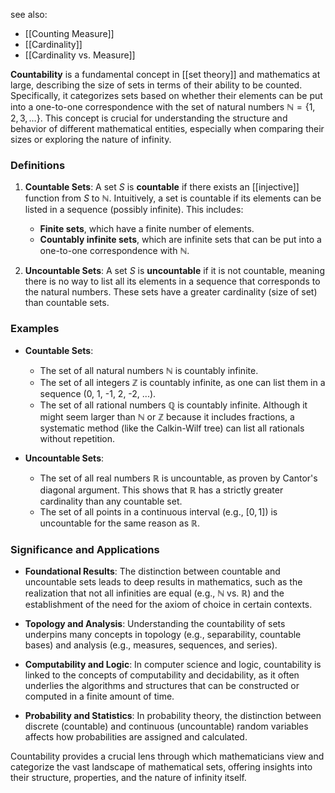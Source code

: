 see also:
- [[Counting Measure]]
- [[Cardinality]]
- [[Cardinality vs. Measure]]

**Countability** is a fundamental concept in [[set theory]] and mathematics at large, describing the size of sets in terms of their ability to be counted. Specifically, it categorizes sets based on whether their elements can be put into a one-to-one correspondence with the set of natural numbers $\mathbb{N} = \{1, 2, 3, \ldots\}$. This concept is crucial for understanding the structure and behavior of different mathematical entities, especially when comparing their sizes or exploring the nature of infinity.

### Definitions

1. **Countable Sets**: A set $S$ is **countable** if there exists an [[injective]] function from $S$ to $\mathbb{N}$. Intuitively, a set is countable if its elements can be listed in a sequence (possibly infinite). This includes:
   - **Finite sets**, which have a finite number of elements.
   - **Countably infinite sets**, which are infinite sets that can be put into a one-to-one correspondence with $\mathbb{N}$.

2. **Uncountable Sets**: A set $S$ is **uncountable** if it is not countable, meaning there is no way to list all its elements in a sequence that corresponds to the natural numbers. These sets have a greater cardinality (size of set) than countable sets.

### Examples

- **Countable Sets**:
  - The set of all natural numbers $\mathbb{N}$ is countably infinite.
  - The set of all integers $\mathbb{Z}$ is countably infinite, as one can list them in a sequence (0, 1, -1, 2, -2, ...).
  - The set of all rational numbers $\mathbb{Q}$ is countably infinite. Although it might seem larger than $\mathbb{N}$ or $\mathbb{Z}$ because it includes fractions, a systematic method (like the Calkin-Wilf tree) can list all rationals without repetition.

- **Uncountable Sets**:
  - The set of all real numbers $\mathbb{R}$ is uncountable, as proven by Cantor's diagonal argument. This shows that $\mathbb{R}$ has a strictly greater cardinality than any countable set.
  - The set of all points in a continuous interval (e.g., $[0, 1]$) is uncountable for the same reason as $\mathbb{R}$.

### Significance and Applications

- **Foundational Results**: The distinction between countable and uncountable sets leads to deep results in mathematics, such as the realization that not all infinities are equal (e.g., $\mathbb{N}$ vs. $\mathbb{R}$) and the establishment of the need for the axiom of choice in certain contexts.

- **Topology and Analysis**: Understanding the countability of sets underpins many concepts in topology (e.g., separability, countable bases) and analysis (e.g., measures, sequences, and series).

- **Computability and Logic**: In computer science and logic, countability is linked to the concepts of computability and decidability, as it often underlies the algorithms and structures that can be constructed or computed in a finite amount of time.

- **Probability and Statistics**: In probability theory, the distinction between discrete (countable) and continuous (uncountable) random variables affects how probabilities are assigned and calculated.

Countability provides a crucial lens through which mathematicians view and categorize the vast landscape of mathematical sets, offering insights into their structure, properties, and the nature of infinity itself.